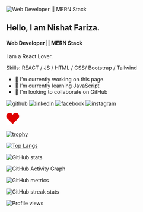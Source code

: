 ![Web Developer || MERN Stack](https://media-exp1.licdn.com/dms/image/C5616AQGbBeljCFi5bw/profile-displaybackgroundimage-shrink_200_800/0/1647557374905?e=1652918400&v=beta&t=gvCcelLG8-6H4ujiJehRgenmFDNCzkipymxrqE_jh18)

## Hello, I am Nishat Fariza.
#### Web Developer || MERN Stack


I am a React Lover.

Skills: REACT / JS / HTML / CSS/ Bootstrap / Tailwind 

- 🔭 I’m currently working on this page. 
- 🌱 I’m currently learning JavaScript 
- 👯 I’m looking to collaborate on GitHub 


[<img src='https://cdn.jsdelivr.net/npm/simple-icons@3.0.1/icons/github.svg' alt='github' height='40'>](https://github.com/NishatFariza)  [<img src='https://cdn.jsdelivr.net/npm/simple-icons@3.0.1/icons/linkedin.svg' alt='linkedin' height='40'>](https://www.linkedin.com/in/NishatFariza/)  [<img src='https://cdn.jsdelivr.net/npm/simple-icons@3.0.1/icons/facebook.svg' alt='facebook' height='40'>](https://www.facebook.com/nishatfariza)  [<img src='https://cdn.jsdelivr.net/npm/simple-icons@3.0.1/icons/instagram.svg' alt='instagram' height='40'>](https://www.instagram.com/nishatfariza/)  

<a href='https://docs.github.com/en/github/supporting-the-open-source-community-with-github-sponsors'><img src='https://raw.githubusercontent.com/acervenky/animated-github-badges/master/assets/sponsorbadge.gif' width='35' height='35'></a> 

[![trophy](https://github-profile-trophy.vercel.app/?username=NishatFariza)](https://github.com/ryo-ma/github-profile-trophy)

[![Top Langs](https://github-readme-stats.vercel.app/api/top-langs/?username=NishatFariza)](https://github.com/anuraghazra/github-readme-stats)

![GitHub stats](https://github-readme-stats.vercel.app/api?username=NishatFariza&show_icons=true&count_private=true)  

![GitHub Activity Graph](https://activity-graph.herokuapp.com/graph?username=NishatFariza)  

![GitHub metrics](https://metrics.lecoq.io/NishatFariza)  

![GitHub streak stats](https://github-readme-streak-stats.herokuapp.com/?user=NishatFariza)  

![Profile views](https://gpvc.arturio.dev/NishatFariza)  
